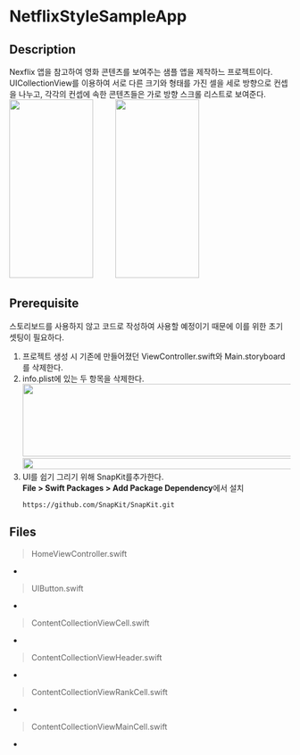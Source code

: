# NetflixStyleSampleApp
## Description
Nexflix 앱을 참고하여 영화 콘텐츠를 보여주는 샘플 앱을 제작하느 프로젝트이다. <br>
UICollectionView를 이용하여 서로 다른 크기와 형태를 가진 셀을 세로 방향으로 컨셉을 나누고, 각각의 컨셉에 속한 콘텐츠들은 가로 방향 스크롤 리스트로 보여준다. <br>
<img src="https://user-images.githubusercontent.com/62936197/150627314-f5a23906-6b31-4542-8f8d-7c21013021f9.png" width="150" height="320"> 　 　
<img src="https://user-images.githubusercontent.com/62936197/150627316-a62c088b-e26d-4eea-b30d-c3c909b2f1bd.png" width="150" height="320">

## Prerequisite
스토리보드를 사용하지 않고 코드로 작성하여 사용할 예정이기 때문에 이를 위한 초기 셋팅이 필요하다.
1. 프로젝트 생성 시 기존에 만들어졌던 ViewController.swift와 Main.storyboard를 삭제한다.
2. info.plist에 있는 두 항목을 삭제한다.
   <img src="https://user-images.githubusercontent.com/62936197/149618014-9c2a58e8-9bb7-49f7-8552-1f381a08b63a.png" width="700" height="130">
   <img src="https://user-images.githubusercontent.com/62936197/149618059-abea1cef-5272-4abf-bfa2-ae300ab9def0.png" width="700" height="20">
3. UI를 쉽기 그리기 위해 SnapKit를추가한다. <br>
  **File > Swift Packages > Add Package Dependency**에서 설치
    ```
    https://github.com/SnapKit/SnapKit.git
    ```
## Files
>HomeViewController.swift
  *
>UIButton.swift
  *
>ContentCollectionViewCell.swift
  *
>ContentCollectionViewHeader.swift
  *
>ContentCollectionViewRankCell.swift
  *
>ContentCollectionViewMainCell.swift
  *
